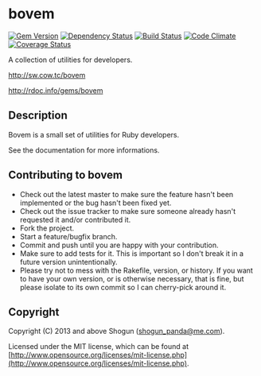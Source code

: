 # bovem

[![Gem Version](https://badge.fury.io/rb/bovem.png)](http://badge.fury.io/rb/bovem)
[![Dependency Status](https://gemnasium.com/ShogunPanda/bovem.png?travis)](https://gemnasium.com/ShogunPanda/bovem)
[![Build Status](https://secure.travis-ci.org/ShogunPanda/bovem.png?branch=master)](http://travis-ci.org/ShogunPanda/bovem)
[![Code Climate](https://codeclimate.com/github/ShogunPanda/bovem.png)](https://codeclimate.com/github/ShogunPanda/bovem)
[![Coverage Status](https://coveralls.io/repos/ShogunPanda/bovem/badge.png)](https://coveralls.io/r/ShogunPanda/bovem)

A collection of utilities for developers.

http://sw.cow.tc/bovem

http://rdoc.info/gems/bovem

## Description

Bovem is a small set of utilities for Ruby developers.

See the documentation for more informations.

## Contributing to bovem

* Check out the latest master to make sure the feature hasn't been implemented or the bug hasn't been fixed yet.
* Check out the issue tracker to make sure someone already hasn't requested it and/or contributed it.
* Fork the project.
* Start a feature/bugfix branch.
* Commit and push until you are happy with your contribution.
* Make sure to add tests for it. This is important so I don't break it in a future version unintentionally.
* Please try not to mess with the Rakefile, version, or history. If you want to have your own version, or is otherwise necessary, that is fine, but please isolate to its own commit so I can cherry-pick around it.

## Copyright

Copyright (C) 2013 and above Shogun (shogun_panda@me.com).

Licensed under the MIT license, which can be found at [http://www.opensource.org/licenses/mit-license.php](http://www.opensource.org/licenses/mit-license.php).
